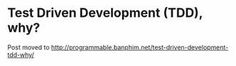 # Test Driven Development (TDD), why?
Post moved to http://programmable.banphim.net/test-driven-development-tdd-why/